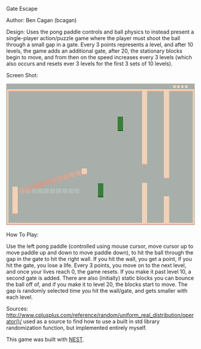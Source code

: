 Gate Escape

Author: Ben Cagan (bcagan)

Design: Uses the pong paddle controls and ball physics to instead present a single-player action/puzzle game where the player 
must shoot the ball through a small gap in a gate.
Every 3 points represents a level, and after 10 levels, the game adds an additional gate, after 20, the stationary blocks begin
to move, and from then on the speed increases every 3 levels (which also occurs and resets ever 3 levels for the first 3 sets of 10 levels).

Screen Shot:

![Screen Shot](screenshot.png)

How To Play:

Use the left pong paddle (controlled using mouse cursor, move cursor up to move paddle up and down to move paddle down), to
hit the ball through the gap in the gate to hit the right wall. If you hit the wall, you get a point, if you hit the gate, you lose
a life. Every 3 points, you move on to the next level, and once your lives reach 0, the game resets. If you make it past level 10,
a second gate is added. There are also (initially) static blocks you can bounce the ball off of, and if you make it to level 20, 
the blocks start to move. The gap is randomly selected time you hit the wall/gate, and gets smaller with each level.

Sources:  http://www.cplusplus.com/reference/random/uniform_real_distribution/operator()/ used as a source to find how to use
a built in std library randomization function, but implemented entirely myself.

This game was built with [NEST](NEST.md).
